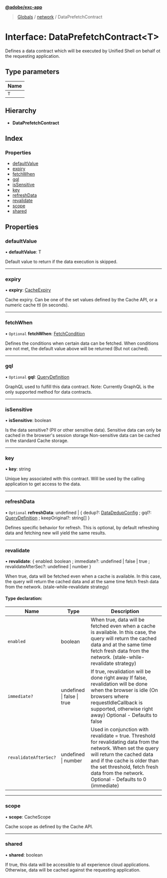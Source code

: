 **[@adobe/exc-app](../README.md)**

> [Globals](../README.md) / [network](../modules/network.md) / DataPrefetchContract

# Interface: DataPrefetchContract<T\>

Defines a data contract which will be executed by Unified Shell on behalf ot the requesting application.

## Type parameters

Name |
------ |
`T` |

## Hierarchy

* **DataPrefetchContract**

## Index

### Properties

* [defaultValue](network.dataprefetchcontract.md#defaultvalue)
* [expiry](network.dataprefetchcontract.md#expiry)
* [fetchWhen](network.dataprefetchcontract.md#fetchwhen)
* [gql](network.dataprefetchcontract.md#gql)
* [isSensitive](network.dataprefetchcontract.md#issensitive)
* [key](network.dataprefetchcontract.md#key)
* [refreshData](network.dataprefetchcontract.md#refreshdata)
* [revalidate](network.dataprefetchcontract.md#revalidate)
* [scope](network.dataprefetchcontract.md#scope)
* [shared](network.dataprefetchcontract.md#shared)

## Properties

### defaultValue

•  **defaultValue**: T

Default value to return if the data execution is skipped.

___

### expiry

•  **expiry**: [CacheExpiry](../modules/cache.md#cacheexpiry)

Cache expiry. Can be one of the set values defined by the Cache API, or a numeric cache ttl (in seconds).

___

### fetchWhen

• `Optional` **fetchWhen**: [FetchCondition](network.fetchcondition.md)

Defines the conditions when certain data can be fetched.
When conditions are not met, the default value above will be returned (But not cached).

___

### gql

• `Optional` **gql**: [QueryDefinition](network.querydefinition.md)

GraphQL used to fulfill this data contract.
Note: Currently GraphQL is the only supported method for data contracts.

___

### isSensitive

•  **isSensitive**: boolean

Is the data sensitive? (PII or other sensitive data).
Sensitive data can only be cached in the browser's session storage
Non-sensitive data can be cached in the standard Cache storage.

___

### key

•  **key**: string

Unique key associated with this contract.
Will be used by the calling application to get access to the data.

___

### refreshData

• `Optional` **refreshData**: undefined \| { dedup?: [DataDedupConfig](network.datadedupconfig.md) ; gql?: [QueryDefinition](network.querydefinition.md) ; keepOriginal?: string[]  }

Defines specific behavior for refresh.
This is optional, by default refreshing data and fetching new will yield the same results.

___

### revalidate

•  **revalidate**: { enabled: boolean ; immediate?: undefined \| false \| true ; revalidateAfterSec?: undefined \| number  }

When true, data will be fetched even when a cache is available.
In this case, the query will return the cached data and at the same time fetch fresh data from the network.
(stale-while-revalidate strategy)

#### Type declaration:

Name | Type | Description |
------ | ------ | ------ |
`enabled` | boolean | When true, data will be fetched even when a cache is available. In this case, the query will return the cached data and at the same time fetch fresh data from the network. (stale-while-revalidate strategy) |
`immediate?` | undefined \| false \| true | If true, revalidation will be done right away If false, revalidation will be done when the browser is idle (On browsers where requestIdleCallback is supported, otherwise right away) Optional - Defaults to false |
`revalidateAfterSec?` | undefined \| number | Used in conjunction with revalidate = true. Threshold for revalidating data from the network. When set the query will return the cached data and if the cache is older than the set threshold, fetch fresh data from the network. Optional - Defaults to 0 (immediate) |

___

### scope

•  **scope**: CacheScope

Cache scope as defined by the Cache API.

___

### shared

•  **shared**: boolean

If true, this data will be accessible to all experience cloud applications.
Otherwise, data will be cached against the requesting application.
